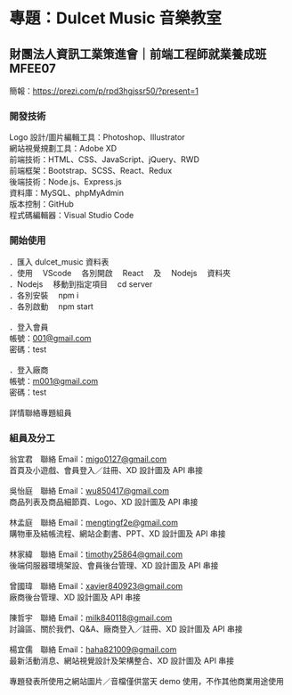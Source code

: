 # 專題：Dulcet Music 音樂教室

## 財團法人資訊工業策進會｜前端工程師就業養成班 MFEE07

簡報：https://prezi.com/p/rpd3hgjssr50/?present=1<br />

### 開發技術

Logo 設計/圖片編輯工具：Photoshop、Illustrator<br />
網站視覺規劃工具：Adobe XD<br />
前端技術：HTML、CSS、JavaScript、jQuery、RWD<br />
前端框架：Bootstrap、SCSS、React、Redux<br />
後端技術：Node.js、Express.js<br />
資料庫：MySQL、phpMyAdmin<br />
版本控制：GitHub<br />
程式碼編輯器：Visual Studio Code<br />

### 開始使用

．匯入 dulcet_music 資料表<br />
．使用　 VScode 　各別開啟　 React 　及　 Nodejs 　資料夾<br />
．Nodejs 　移動到指定項目　 cd server<br />
．各別安裝　 npm i<br />
．各別啟動　 npm start<br />
<br />
．登入會員<br />
帳號：001@gmail.com<br />
密碼：test<br />
<br />
．登入廠商<br />
帳號：m001@gmail.com<br />
密碼：test<br />
<br />
詳情聯絡專題組員<br />

### 組員及分工

翁宜君　聯絡 Email：migo0127@gmail.com<br />
首頁及小遊戲、會員登入／註冊、XD 設計圖及 API 串接<br />
<br />
吳怡庭　聯絡 Email：wu850417@gmail.com<br />
商品列表及商品細節頁、Logo、XD 設計圖及 API 串接<br />
<br />
林孟庭　聯絡 Email：mengtingf2e@gmail.com<br />
購物車及結帳流程、網站企劃書、PPT、XD 設計圖及 API 串接<br />
<br />
林家緯　聯絡 Email：timothy25864@gmail.com<br />
後端伺服器環境架設、會員後台管理、XD 設計圖及 API 串接<br />
<br />
曾國瑋　聯絡 Email：xavier840923@gmail.com<br />
廠商後台管理、XD 設計圖及 API 串接<br />
<br />
陳哲宇　聯絡 Email：milk840118@gmail.com<br />
討論區、關於我們、Q&A、廠商登入／註冊、XD 設計圖及 API 串接<br />
<br />
楊宜儒　聯絡 Email：haha821009@gmail.com<br />
最新活動消息、網站視覺設計及架構整合、XD 設計圖及 API 串接<br />
<br />
專題發表所使用之網站圖片／音檔僅供當天 demo 使用，不作其他商業用途使用
